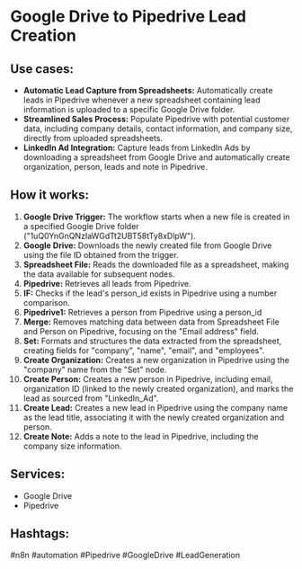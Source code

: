 # Google Drive to Pipedrive Lead Creation

## Use cases:

- **Automatic Lead Capture from Spreadsheets:** Automatically create leads in Pipedrive whenever a new spreadsheet containing lead information is uploaded to a specific Google Drive folder.
- **Streamlined Sales Process:** Populate Pipedrive with potential customer data, including company details, contact information, and company size, directly from uploaded spreadsheets.
- **LinkedIn Ad Integration:** Capture leads from LinkedIn Ads by downloading a spreadsheet from Google Drive and automatically create organization, person, leads and note in Pipedrive.

## How it works:

1.  **Google Drive Trigger:** The workflow starts when a new file is created in a specified Google Drive folder ("1uQ0YnGnQNzIaWGdTt2UBT58tTy8xDlpW").
2.  **Google Drive:** Downloads the newly created file from Google Drive using the file ID obtained from the trigger.
3.  **Spreadsheet File:** Reads the downloaded file as a spreadsheet, making the data available for subsequent nodes.
4.  **Pipedrive:** Retrieves all leads from Pipedrive.
5.  **IF:** Checks if the lead's person_id exists in Pipedrive using a number comparison.
6. **Pipedrive1:** Retrieves a person from Pipedrive using a person_id
7.  **Merge:** Removes matching data between data from Spreadsheet File and Person on Pipedrive, focusing on the "Email address" field.
8.  **Set:** Formats and structures the data extracted from the spreadsheet, creating fields for "company", "name", "email", and "employees".
9.  **Create Organization:** Creates a new organization in Pipedrive using the "company" name from the "Set" node.
10. **Create Person:** Creates a new person in Pipedrive, including email, organization ID (linked to the newly created organization), and marks the lead as sourced from "LinkedIn_Ad".
11. **Create Lead:** Creates a new lead in Pipedrive using the company name as the lead title, associating it with the newly created organization and person.
12. **Create Note:** Adds a note to the lead in Pipedrive, including the company size information.

## Services:

-   Google Drive
-   Pipedrive

## Hashtags:

#n8n #automation #Pipedrive #GoogleDrive #LeadGeneration
